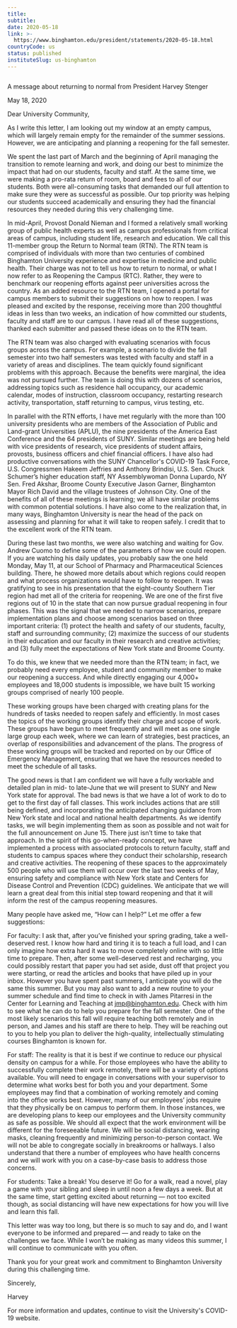 ```yaml
---
title: 
subtitle: 
date: 2020-05-18
link: >-
  https://www.binghamton.edu/president/statements/2020-05-18.html
countryCode: us
status: published
instituteSlug: us-binghamton
---
```

![]()

A message about returning to normal from President Harvey Stenger

May 18, 2020

Dear University Community,

As I write this letter, I am looking out my window at an empty campus, which will largely remain empty for the remainder of the summer sessions. However, we are anticipating and planning a reopening for the fall semester.

We spent the last part of March and the beginning of April managing the transition to remote learning and work, and doing our best to minimize the impact that had on our students, faculty and staff. At the same time, we were making a pro-rata return of room, board and fees to all of our students. Both were all-consuming tasks that demanded our full attention to make sure they were as successful as possible. Our top priority was helping our students succeed academically and ensuring they had the financial resources they needed during this very challenging time.

In mid-April, Provost Donald Nieman and I formed a relatively small working group of public health experts as well as campus professionals from critical areas of campus, including student life, research and education. We call this 11-member group the Return to Normal team (RTN). The RTN team is comprised of individuals with more than two centuries of combined Binghamton University experience and expertise in medicine and public health. Their charge was not to tell us how to return to normal, or what I now refer to as Reopening the Campus (RTC). Rather, they were to benchmark our reopening efforts against peer universities across the country. As an added resource to the RTN team, I opened a portal for campus members to submit their suggestions on how to reopen. I was pleased and excited by the response, receiving more than 200 thoughtful ideas in less than two weeks, an indication of how committed our students, faculty and staff are to our campus. I have read all of these suggestions, thanked each submitter and passed these ideas on to the RTN team.

The RTN team was also charged with evaluating scenarios with focus groups across the campus. For example, a scenario to divide the fall semester into two half semesters was tested with faculty and staff in a variety of areas and disciplines. The team quickly found significant problems with this approach. Because the benefits were marginal, the idea was not pursued further. The team is doing this with dozens of scenarios, addressing topics such as residence hall occupancy, our academic calendar, modes of instruction, classroom occupancy, restarting research activity, transportation, staff returning to campus, virus testing, etc.

In parallel with the RTN efforts, I have met regularly with the more than 100 university presidents who are members of the Association of Public and Land-grant Universities (APLU), the nine presidents of the America East Conference and the 64 presidents of SUNY. Similar meetings are being held with vice presidents of research, vice presidents of student affairs, provosts, business officers and chief financial officers. I have also had productive conversations with the SUNY Chancellor's COVID-19 Task Force, U.S. Congressmen Hakeem Jeffries and Anthony Brindisi, U.S. Sen. Chuck Schumer’s higher education staff, NY Assemblywoman Donna Lupardo, NY Sen. Fred Akshar, Broome County Executive Jason Garner, Binghamton Mayor Rich David and the village trustees of Johnson City. One of the benefits of all of these meetings is learning; we all have similar problems with common potential solutions. I have also come to the realization that, in many ways, Binghamton University is near the head of the pack on assessing and planning for what it will take to reopen safely. I credit that to the excellent work of the RTN team.

During these last two months, we were also watching and waiting for Gov. Andrew Cuomo to define some of the parameters of how we could reopen. If you are watching his daily updates, you probably saw the one held Monday, May 11, at our School of Pharmacy and Pharmaceutical Sciences building. There, he showed more details about which regions could reopen and what process organizations would have to follow to reopen. It was gratifying to see in his presentation that the eight-county Southern Tier region had met all of the criteria for reopening. We are one of the first five regions out of 10 in the state that can now pursue gradual reopening in four phases. This was the signal that we needed to narrow scenarios, prepare implementation plans and choose among scenarios based on three important criteria: (1) protect the health and safety of our students, faculty, staff and surrounding community; (2) maximize the success of our students in their education and our faculty in their research and creative activities; and (3) fully meet the expectations of New York state and Broome County.

To do this, we knew that we needed more than the RTN team; in fact, we probably need every employee, student and community member to make our reopening a success. And while directly engaging our 4,000+ employees and 18,000 students is impossible, we have built 15 working groups comprised of nearly 100 people.

These working groups have been charged with creating plans for the hundreds of tasks needed to reopen safely and efficiently. In most cases the topics of the working groups identify their charge and scope of work. These groups have begun to meet frequently and will meet as one single large group each week, where we can learn of strategies, best practices, an overlap of responsibilities and advancement of the plans. The progress of these working groups will be tracked and reported on by our Office of Emergency Management, ensuring that we have the resources needed to meet the schedule of all tasks.

The good news is that I am confident we will have a fully workable and detailed plan in mid- to late-June that we will present to SUNY and New York state for approval. The bad news is that we have a lot of work to do to get to the first day of fall classes. This work includes actions that are still being defined, and incorporating the anticipated changing guidance from New York state and local and national health departments. As we identify tasks, we will begin implementing them as soon as possible and not wait for the full announcement on June 15. There just isn’t time to take that approach. In the spirit of this go-when-ready concept, we have implemented a process with associated protocols to return faculty, staff and students to campus spaces where they conduct their scholarship, research and creative activities. The reopening of these spaces to the approximately 500 people who will use them will occur over the last two weeks of May, ensuring safety and compliance with New York state and Centers for Disease Control and Prevention (CDC) guidelines. We anticipate that we will learn a great deal from this initial step toward reopening and that it will inform the rest of the campus reopening measures.

Many people have asked me, “How can I help?” Let me offer a few suggestions:

For faculty: I ask that, after you’ve finished your spring grading, take a well-deserved rest. I know how hard and tiring it is to teach a full load, and I can only imagine how extra hard it was to move completely online with so little time to prepare. Then, after some well-deserved rest and recharging, you could possibly restart that paper you had set aside, dust off that project you were starting, or read the articles and books that have piled up in your inbox. However you have spent past summers, I anticipate you will do the same this summer. But you may also want to add a new routine to your summer schedule and find time to check in with James Pitarresi in the Center for Learning and Teaching at jmp@binghamton.edu. Check with him to see what he can do to help you prepare for the fall semester. One of the most likely scenarios this fall will require teaching both remotely and in person, and James and his staff are there to help. They will be reaching out to you to help you plan to deliver the high-quality, intellectually stimulating courses Binghamton is known for.

For staff: The reality is that it is best if we continue to reduce our physical density on campus for a while. For those employees who have the ability to successfully complete their work remotely, there will be a variety of options available. You will need to engage in conversations with your supervisor to determine what works best for both you and your department. Some employees may find that a combination of working remotely and coming into the office works best. However, many of our employees’ jobs require that they physically be on campus to perform them. In those instances, we are developing plans to keep our employees and the University community as safe as possible. We should all expect that the work environment will be different for the foreseeable future. We will be social distancing, wearing masks, cleaning frequently and minimizing person-to-person contact. We will not be able to congregate socially in breakrooms or hallways. I also understand that there a number of employees who have health concerns and we will work with you on a case-by-case basis to address those concerns.

For students: Take a break! You deserve it! Go for a walk, read a novel, play a game with your sibling and sleep in until noon a few days a week. But at the same time, start getting excited about returning — not too excited though, as social distancing will have new expectations for how you will live and learn this fall.

This letter was way too long, but there is so much to say and do, and I want everyone to be informed and prepared — and ready to take on the challenges we face. While I won’t be making as many videos this summer, I will continue to communicate with you often.

Thank you for your great work and commitment to Binghamton University during this challenging time.

Sincerely,

Harvey

For more information and updates, continue to visit the University's COVID-19 website.